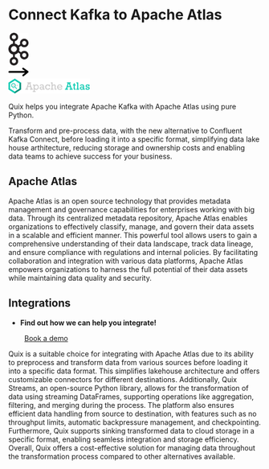 # Connect Kafka to Apache Atlas

<div class="connect-images cards blog-grid-card" markdown>
<div>
<img src="../images/kafka_logo.png" width="40px" />
</div>
<div>
<img src="../images/arrow.svg" width="40px" />
</div>
<div>
<img src="./images/apache-atlas_1.jpg" />
</div>
</div>

Quix helps you integrate Apache Kafka with Apache Atlas using pure Python.

Transform and pre-process data, with the new alternative to Confluent Kafka Connect, before loading it into a specific format, simplifying data lake house arthitecture, reducing storage and ownership costs and enabling data teams to achieve success for your business.

## Apache Atlas

Apache Atlas is an open source technology that provides metadata management and governance capabilities for enterprises working with big data. Through its centralized metadata repository, Apache Atlas enables organizations to effectively classify, manage, and govern their data assets in a scalable and efficient manner. This powerful tool allows users to gain a comprehensive understanding of their data landscape, track data lineage, and ensure compliance with regulations and internal policies. By facilitating collaboration and integration with various data platforms, Apache Atlas empowers organizations to harness the full potential of their data assets while maintaining data quality and security.

## Integrations

<div class="grid cards" markdown>

- __Find out how we can help you integrate!__

    <a class="md-button md-button--primary" href="https://share.hsforms.com/1iW0TmZzKQMChk0lxd_tGiw4yjw2?__hstc=175542013.2303933fbd746c0ac86d9ccbe9bc9100.1728383268831.1729603416735.1729620918855.31&__hssc=175542013.1.1729620918855&__hsfp=2132701734" target="_blank" style="margin:.5rem;">Book a demo</a>

</div>


Quix is a suitable choice for integrating with Apache Atlas due to its ability to preprocess and transform data from various sources before loading it into a specific data format. This simplifies lakehouse architecture and offers customizable connectors for different destinations. Additionally, Quix Streams, an open-source Python library, allows for the transformation of data using streaming DataFrames, supporting operations like aggregation, filtering, and merging during the process. The platform also ensures efficient data handling from source to destination, with features such as no throughput limits, automatic backpressure management, and checkpointing. Furthermore, Quix supports sinking transformed data to cloud storage in a specific format, enabling seamless integration and storage efficiency. Overall, Quix offers a cost-effective solution for managing data throughout the transformation process compared to other alternatives available.

